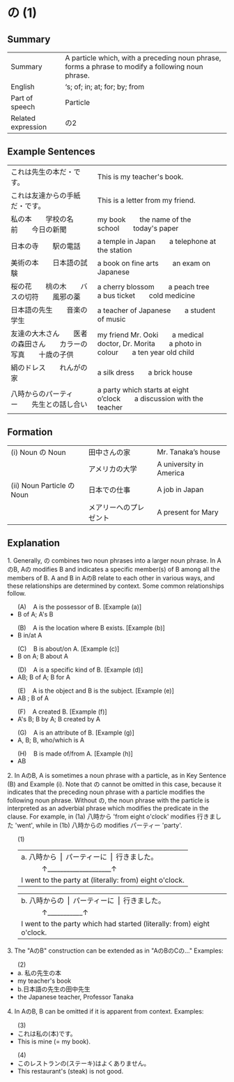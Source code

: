 # の (1)

## Summary

<table><tr>   <td>Summary</td>   <td>A particle which, with a preceding noun phrase, forms a phrase to modify a following noun phrase.</td></tr><tr>   <td>English</td>   <td>‘s; of; in; at; for; by; from</td></tr><tr>   <td>Part of speech</td>   <td>Particle</td></tr><tr>   <td>Related expression</td>   <td>の2</td></tr></table>

## Example Sentences

<table><tr>   <td>これは先生の本だ・です。</td>   <td>This is my teacher's book.</td></tr><tr>   <td>これは友達からの手紙だ・です。</td>   <td>This is a letter from my friend.</td></tr><tr>   <td>私の本  学校の名前  今日の新聞</td>   <td>my book&emsp;&emsp;the name of the school&emsp;&emsp;today's paper</td></tr><tr>   <td>日本の寺  駅の電話</td>   <td>a temple in Japan&emsp;&emsp;a telephone at the station</td></tr><tr>   <td>美術の本  日本語の試験</td>   <td>a book on fine arts&emsp;&emsp;an exam on Japanese</td></tr><tr>   <td>桜の花  桃の木  バスの切符  風邪の薬</td>   <td>a cherry blossom&emsp;&emsp;a peach tree&emsp;&emsp;a bus ticket&emsp;&emsp;cold medicine</td></tr><tr>   <td>日本語の先生  音楽の学生</td>   <td>a teacher of Japanese&emsp;&emsp;a student of music</td></tr><tr>   <td>友達の大木さん  医者の森田さん  カラーの写真  十歳の子供</td>   <td>my friend Mr. Ooki&emsp;&emsp;a medical doctor, Dr. Morita&emsp;&emsp;a photo in colour&emsp;&emsp;a ten year old child</td></tr><tr>   <td>絹のドレス  れんがの家</td>   <td>a silk dress&emsp;&emsp;a brick house</td></tr><tr>   <td>八時からのパーティー  先生との話し合い</td>   <td>a party which starts at eight o’clock&emsp;&emsp;a discussion with the teacher</td></tr></table>

## Formation

<table class="table"> <tbody><tr class="tr head"> <td class="td"><span class="numbers">(i)</span> <span> <span class="bold">Noun の Noun</span></span></td> <td class="td"><span>田中さん<span class="concept">の</span>家</span> </td> <td class="td"><span>Mr.    Tanaka’s house</span></td> </tr> <tr class="tr"> <td class="td"><span>&nbsp;</span></td> <td class="td"><span>アメリカ<span class="concept">の</span>大学</span> </td> <td class="td"><span>A    university in America</span></td> </tr> <tr class="tr head"> <td class="td"><span class="numbers">(ii)</span> <span> <span class="bold">Noun Particle の Noun</span></span></td> <td class="td"><span>日本<span class="concept">での</span>仕事</span> </td> <td class="td"><span>A    job in Japan</span></td> </tr> <tr class="tr"> <td class="td"><span>&nbsp;</span></td> <td class="td"><span>メアリー<span class="concept">への</span>プレゼント</span> </td> <td class="td"><span>A    present for Mary</span></td> </tr></tbody></table>

## Explanation

<p>1. Generally, <span class="cloze">の</span> combines two noun phrases into a larger noun phrase. In A<span class="cloze">の</span>B, A<span class="cloze">の</span> modifies B and indicates a specific member(s) of B among all the members of B. A and B in A<span class="cloze">の</span>B relate to each other in various ways, and these relationships are determined by context. Some common relationships follow.</p>  <ul>(A)&nbsp;&nbsp;&nbsp;&nbsp;A is the possessor of B. [Example (a)] <li>B of A; A's B</li> </ul>  <ul>(B)&nbsp;&nbsp;&nbsp;&nbsp;A is the location where B exists. [Example (b)] <li>B in/at A</li> </ul>  <ul>(C)&nbsp;&nbsp;&nbsp;&nbsp;B is about/on A. [Example (c)] <li>B on A; B about A</li> </ul>  <ul>(D)&nbsp;&nbsp;&nbsp;&nbsp;A is a specific kind of B. [Example (d)] <li>AB; B of A; B for A</li> </ul>  <ul>(E)&nbsp;&nbsp;&nbsp;&nbsp;A is the object and B is the subject. [Example (e)] <li>AB ; B of A</li> </ul>  <ul>(F)&nbsp;&nbsp;&nbsp;&nbsp;A created B. [Example (f)] <li>A's B; B by A; B created by A</li> </ul>  <ul>(G)&nbsp;&nbsp;&nbsp;&nbsp;A is an attribute of B. [Example (g)] <li>A, B; B, who/which is A</li> </ul>  <ul>(H)&nbsp;&nbsp;&nbsp;&nbsp;B is made of/from A. [Example (h)] <li>AB</li> </ul>  <p>2. In A<span class="cloze">の</span>B, A is sometimes a noun phrase with a particle, as in Key Sentence (B) and Example (i). Note that <span class="cloze">の</span> cannot be omitted in this case, because it indicates that the preceding noun phrase with a particle modifies the following noun phrase. Without <span class="cloze">の</span>, the noun phrase with the particle is interpreted as an adverbial phrase which modifies the predicate in the clause. For example, in (1a) 八時から 'from eight o'clock' modifies 行きました 'went', while in (1b) 八時から<span class="cloze">の</span> modifies パーティー 'party'.</p>  <ul>(1)</ul>  <ul> <table class="table"> <tbody> <tr class="tr"> <td class="td">a. 八時から&nbsp;⎪&nbsp;パーティーに&nbsp;⎪&nbsp;行きました。</td> </tr> <tr class="tr"> <td class="td">&nbsp;&nbsp;&nbsp;&nbsp;&nbsp;&nbsp;&nbsp;&nbsp;&nbsp;&nbsp;&nbsp;↑____________________↑</td> </tr> <tr class="tr"> <td class="td">I went to the party at (literally: from) eight o'clock.</td> </tr> </tbody> </table> </ul>  <ul> <table class="table"> <tbody> <tr class="tr"> <td class="td">b. 八時から<span class="cloze">の</span>&nbsp;⎪&nbsp;パーティーに&nbsp;⎪&nbsp;行きました。</td> </tr> <tr class="tr"> <td class="td">&nbsp;&nbsp;&nbsp;&nbsp;&nbsp;&nbsp;&nbsp;&nbsp;&nbsp;&nbsp;&nbsp;↑___________↑</td> </tr> <tr class="tr"> <td class="td">I went to the party which had started (literally: from) eight o'clock.</td> </tr> </tbody> </table> </ul>   <p>3. The "A<span class="cloze">の</span>B" construction can be extended as in "A<span class="cloze">の</span>B<span class="cloze">の</span>C<span class="cloze">の</span>..." Examples:</p>   <ul>(2) <li>a. 私<span class="cloze">の</span>先生<span class="cloze">の</span>本</li> <li>my teacher's book</li> <div class="divide"></div> <li>b.日本語<span class="cloze">の</span>先生<span class="cloze">の</span>田中先生</li> <li>the Japanese teacher, Professor Tanaka</li> </ul>  <p>4. In A<span class="cloze">の</span>B, B can be omitted if it is apparent from context. Examples:</p>  <ul>(3) <li>これは私<span class="cloze">の</span>(本)です。</li> <li>This is mine (= my book).</li> </ul>  <ul>(4) <li>このレストラン<span class="cloze">の</span>(ステーキ)はよくありません。</li> <li>This restaurant's (steak) is not good.</li> </ul>

